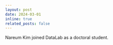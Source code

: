 ```yaml
---
layout: post
date: 2024-03-01
inline: true
related_posts: false
---
```


Nareum Kim joined DataLab as a doctoral student.